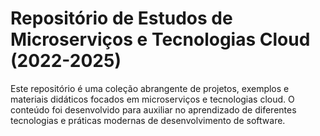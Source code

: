 # Repositório de Estudos de Microserviços e Tecnologias Cloud (2022-2025)

Este repositório é uma coleção abrangente de projetos, exemplos e materiais didáticos focados em microserviços e tecnologias cloud. O conteúdo foi desenvolvido para auxiliar no aprendizado de diferentes tecnologias e práticas modernas de desenvolvimento de software.

